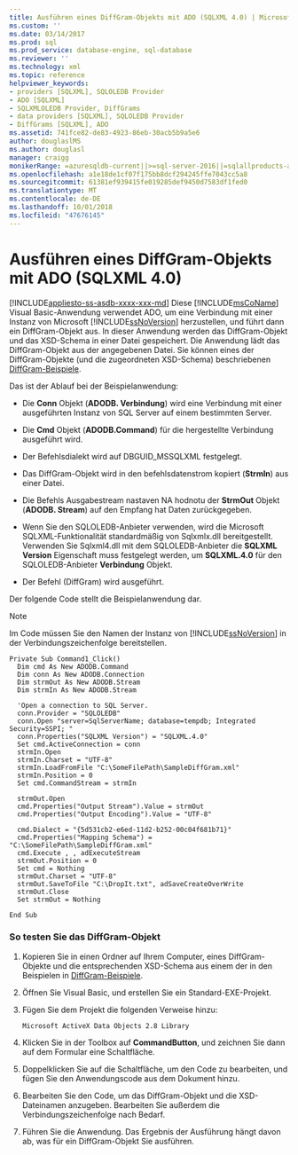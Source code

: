 ```yaml
---
title: Ausführen eines DiffGram-Objekts mit ADO (SQLXML 4.0) | Microsoft-Dokumentation
ms.custom: ''
ms.date: 03/14/2017
ms.prod: sql
ms.prod_service: database-engine, sql-database
ms.reviewer: ''
ms.technology: xml
ms.topic: reference
helpviewer_keywords:
- providers [SQLXML], SQLOLEDB Provider
- ADO [SQLXML]
- SQLXMLOLEDB Provider, DiffGrams
- data providers [SQLXML], SQLOLEDB Provider
- DiffGrams [SQLXML], ADO
ms.assetid: 741fce82-de83-4923-86eb-30acb5b9a5e6
author: douglaslMS
ms.author: douglasl
manager: craigg
monikerRange: =azuresqldb-current||>=sql-server-2016||=sqlallproducts-allversions||>=sql-server-linux-2017||=azuresqldb-mi-current
ms.openlocfilehash: a1e18de1cf07f175bb8dcf294245ffe7043cc5a8
ms.sourcegitcommit: 61381ef939415fe019285def9450d7583df1fed0
ms.translationtype: MT
ms.contentlocale: de-DE
ms.lasthandoff: 10/01/2018
ms.locfileid: "47676145"
---
```

# <a name="executing-a-diffgram-by-using-ado-sqlxml-40"></a>Ausführen eines DiffGram-Objekts mit ADO (SQLXML 4.0)
[!INCLUDE[appliesto-ss-asdb-xxxx-xxx-md](../../../includes/appliesto-ss-asdb-xxxx-xxx-md.md)]
  Diese [!INCLUDE[msCoName](../../../includes/msconame-md.md)] Visual Basic-Anwendung verwendet ADO, um eine Verbindung mit einer Instanz von Microsoft [!INCLUDE[ssNoVersion](../../../includes/ssnoversion-md.md)] herzustellen, und führt dann ein DiffGram-Objekt aus. In dieser Anwendung werden das DiffGram-Objekt und das XSD-Schema in einer Datei gespeichert. Die Anwendung lädt das DiffGram-Objekt aus der angegebenen Datei. Sie können eines der DiffGram-Objekte (und die zugeordneten XSD-Schema) beschriebenen [DiffGram-Beispiele](../../../relational-databases/sqlxml-annotated-xsd-schemas-xpath-queries/diffgram/diffgram-examples-sqlxml-4-0.md).  
  
 Das ist der Ablauf bei der Beispielanwendung:  
  
-   Die **Conn** Objekt (**ADODB. Verbindung**) wird eine Verbindung mit einer ausgeführten Instanz von SQL Server auf einem bestimmten Server.  
  
-   Die **Cmd** Objekt (**ADODB.Command**) für die hergestellte Verbindung ausgeführt wird.  
  
-   Der Befehlsdialekt wird auf DBGUID_MSSQLXML festgelegt.  
  
-   Das DiffGram-Objekt wird in den befehlsdatenstrom kopiert (**StrmIn**) aus einer Datei.  
  
-   Die Befehls Ausgabestream nastaven NA hodnotu der **StrmOut** Objekt (**ADODB. Stream**) auf den Empfang hat Daten zurückgegeben.  
  
-   Wenn Sie den SQLOLEDB-Anbieter verwenden, wird die Microsoft SQLXML-Funktionalität standardmäßig von Sqlxmlx.dll bereitgestellt. Verwenden Sie Sqlxml4.dll mit dem SQLOLEDB-Anbieter die **SQLXML Version** Eigenschaft muss festgelegt werden, um **SQLXML.4.0** für den SQLOLEDB-Anbieter **Verbindung** Objekt.  
  
-   Der Befehl (DiffGram) wird ausgeführt.  
  
 Der folgende Code stellt die Beispielanwendung dar.  
  
> [!NOTE]  
>  Im Code müssen Sie den Namen der Instanz von [!INCLUDE[ssNoVersion](../../../includes/ssnoversion-md.md)] in der Verbindungszeichenfolge bereitstellen.  
  
```  
Private Sub Command1_Click()  
  Dim cmd As New ADODB.Command  
  Dim conn As New ADODB.Connection  
  Dim strmOut As New ADODB.Stream  
  Dim strmIn As New ADODB.Stream  
  
  'Open a connection to SQL Server.  
  conn.Provider = "SQLOLEDB"  
  conn.Open "server=SqlServerName; database=tempdb; Integrated Security=SSPI; "  
  conn.Properties("SQLXML Version") = "SQLXML.4.0"  
  Set cmd.ActiveConnection = conn  
  strmIn.Open  
  strmIn.Charset = "UTF-8"  
  strmIn.LoadFromFile "C:\SomeFilePath\SampleDiffGram.xml"  
  strmIn.Position = 0  
  Set cmd.CommandStream = strmIn  
  
  strmOut.Open  
  cmd.Properties("Output Stream").Value = strmOut  
  cmd.Properties("Output Encoding").Value = "UTF-8"  
  
  cmd.Dialect = "{5d531cb2-e6ed-11d2-b252-00c04f681b71}"  
  cmd.Properties("Mapping Schema") = "C:\SomeFilePath\SampleDiffGram.xml"  
  cmd.Execute , , adExecuteStream  
  strmOut.Position = 0  
  Set cmd = Nothing  
  strmOut.Charset = "UTF-8"  
  strmOut.SaveToFile "C:\DropIt.txt", adSaveCreateOverWrite  
  strmOut.Close  
  Set strmOut = Nothing  
  
End Sub  
```  
  
### <a name="to-test-the-diffgram"></a>So testen Sie das DiffGram-Objekt  
  
1.  Kopieren Sie in einen Ordner auf Ihrem Computer, eines DiffGram-Objekte und die entsprechenden XSD-Schema aus einem der in den Beispielen in [DiffGram-Beispiele](../../../relational-databases/sqlxml-annotated-xsd-schemas-xpath-queries/diffgram/diffgram-examples-sqlxml-4-0.md).  
  
2.  Öffnen Sie Visual Basic, und erstellen Sie ein Standard-EXE-Projekt.  
  
3.  Fügen Sie dem Projekt die folgenden Verweise hinzu:  
  
    ```  
    Microsoft ActiveX Data Objects 2.8 Library  
    ```  
  
4.  Klicken Sie in der Toolbox auf **CommandButton**, und zeichnen Sie dann auf dem Formular eine Schaltfläche.  
  
5.  Doppelklicken Sie auf die Schaltfläche, um den Code zu bearbeiten, und fügen Sie den Anwendungscode aus dem Dokument hinzu.  
  
6.  Bearbeiten Sie den Code, um das DiffGram-Objekt und die XSD-Dateinamen anzugeben. Bearbeiten Sie außerdem die Verbindungszeichenfolge nach Bedarf.  
  
7.  Führen Sie die Anwendung. Das Ergebnis der Ausführung hängt davon ab, was für ein DiffGram-Objekt Sie ausführen.  
  
  
